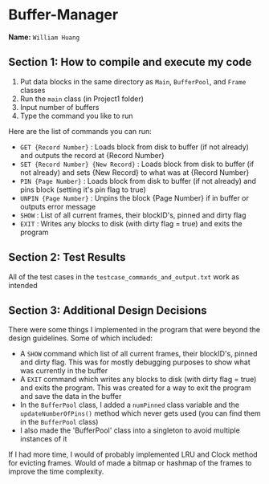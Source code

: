 # Buffer-Manager

**Name:** `William Huang`  

## Section 1: How to compile and execute my code  

1. Put data blocks in the same directory as `Main`, `BufferPool`, and `Frame` classes
2. Run the `main` class (in Project1 folder)
3. Input number of buffers
4. Type the command you like to run

Here are the list of commands you can run:
- `GET {Record Number}` : Loads block from disk to buffer (if not already) and outputs the record at {Record Number}
- `SET {Record Number} {New Record}` : Loads block from disk to buffer (if not already) and sets {New Record} to what was at {Record Number}
- `PIN {Page Number}` :  Loads block from disk to buffer (if not already) and pins block (setting it's pin flag to true)
- `UNPIN {Page Number}` : Unpins the block {Page Number} if in buffer or outputs error message
- `SHOW` : List of all current frames, their blockID's, pinned and dirty flag
- `EXIT` : Writes any blocks to disk (with dirty flag = true) and exits the program

## Section 2: Test Results

All of the test cases in the `testcase_commands_and_output.txt` work as intended

## Section 3: Additional Design Decisions

There were some things I implemented in the program that were beyond the design guidelines. Some of which included:

- A `SHOW` command which list of all current frames, their blockID's, pinned and dirty flag. This was for mostly debugging purposes to show what was currently in the buffer
- A `EXIT` command which writes any blocks to disk (with dirty flag = true) and exits the program. This was created for a way to exit the program and save the data in the buffer
- In the `BufferPool` class, I added a `numPinned` class variable and the `updateNumberOfPins()` method which never gets used (you can find them in the `BufferPool` class)
- I also made the 'BufferPool' class into a singleton to avoid multiple instances of it

If I had more time, I would of probably implemented LRU and Clock method for evicting frames. Would of made a bitmap or hashmap of the frames to improve the time complexity.
